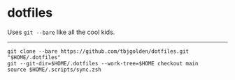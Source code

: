 # dotfiles

Uses `git --bare` like all the cool kids.

---

```
git clone --bare https://github.com/tbjgolden/dotfiles.git "$HOME/.dotfiles"
git --git-dir=$HOME/.dotfiles --work-tree=$HOME checkout main
source $HOME/.scripts/sync.zsh
```
